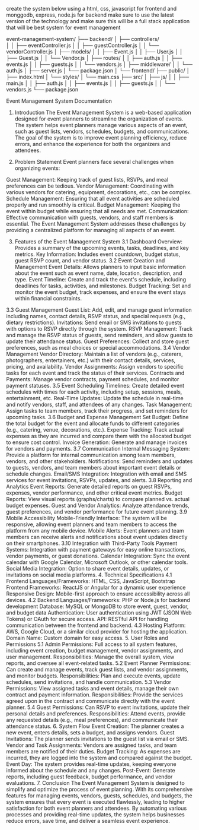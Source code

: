 create the system below using a html, css, javascript for frontend and  monggodb, express, node.js for backend
make sure to use the latest version of the technology and make sure this will be a full stack application
that will be best system for event management

event-management-system/
├── backend/
│   ├── controllers/    
│   │   ├── eventController.js
│   │   ├── guestController.js
│   │   └── vendorController.js
│   ├── models/
│   │   ├── Event.js
│   │   ├── User.js
│   │   ├── Guest.js
│   │   └── Vendor.js
│   ├── routes/
│   │   ├── auth.js
│   │   ├── events.js
│   │   ├── guests.js
│   │   └── vendors.js
│   ├── middleware/
│   │   └── auth.js
│   ├── server.js
│   └── package.json
│
└── frontend/
    ├── public/
    │   ├── index.html
    │   └── styles/
    │       └── main.css
    ├── src/
    │   ├── js/
    │   │   ├── main.js
    │   │   ├── auth.js
    │   │   ├── events.js
    │   │   ├── guests.js
    │   │   └── vendors.js
    └── package.json



Event Management System Documentation
1. Introduction
The Event Management System is a web-based application designed for event planners to streamline the organization of events. The system helps event planners manage various aspects of an event, such as guest lists, vendors, schedules, budgets, and communications. The goal of the system is to improve event planning efficiency, reduce errors, and enhance the experience for both the organizers and attendees.

2. Problem Statement
Event planners face several challenges when organizing events:

Guest Management: Keeping track of guest lists, RSVPs, and meal preferences can be tedious.
Vendor Management: Coordinating with various vendors for catering, equipment, decorations, etc., can be complex.
Schedule Management: Ensuring that all event activities are scheduled properly and run smoothly is critical.
Budget Management: Keeping the event within budget while ensuring that all needs are met.
Communication: Effective communication with guests, vendors, and staff members is essential.
The Event Management System addresses these challenges by providing a centralized platform for managing all aspects of an event.


3. Features of the Event Management System
3.1 Dashboard
Overview: Provides a summary of the upcoming events, tasks, deadlines, and key metrics.
Key Information: Includes event countdown, budget status, guest RSVP count, and vendor status.
3.2 Event Creation and Management
Event Details: Allows planners to input basic information about the event such as event name, date, location, description, and type.
Event Timeline: Create and track the event's schedule, including deadlines for tasks, activities, and milestones.
Budget Tracking: Set and monitor the event budget, track expenses, and ensure the event stays within financial constraints.

3.3 Guest Management
Guest List: Add, edit, and manage guest information including names, contact details, RSVP status, and special requests (e.g., dietary restrictions).
Invitations: Send email or SMS invitations to guests with options to RSVP directly through the system.
RSVP Management: Track and manage the RSVP status of guests, send reminders, and allow guests to update their attendance status.
Guest Preferences: Collect and store guest preferences, such as meal choices or special accommodations.
3.4 Vendor Management
Vendor Directory: Maintain a list of vendors (e.g., caterers, photographers, entertainers, etc.) with their contact details, services, pricing, and availability.
Vendor Assignments: Assign vendors to specific tasks for each event and track the status of their services.
Contracts and Payments: Manage vendor contracts, payment schedules, and monitor payment statuses.
3.5 Event Scheduling
Timelines: Create detailed event schedules with times for each activity, including setup, sessions, meals, entertainment, etc.
Real-Time Updates: Update the schedule in real-time and notify vendors, staff, and attendees of any changes.
Task Management: Assign tasks to team members, track their progress, and set reminders for upcoming tasks.
3.6 Budget and Expense Management
Set Budget: Define the total budget for the event and allocate funds to different categories (e.g., catering, venue, decorations, etc.).
Expense Tracking: Track actual expenses as they are incurred and compare them with the allocated budget to ensure cost control.
Invoice Generation: Generate and manage invoices for vendors and payments.
3.7 Communication
Internal Messaging System: Provide a platform for internal communication among team members, vendors, and other stakeholders.
Notifications: Send reminders and updates to guests, vendors, and team members about important event details or schedule changes.
Email/SMS Integration: Integration with email and SMS services for event invitations, RSVPs, updates, and alerts.
3.8 Reporting and Analytics
Event Reports: Generate detailed reports on guest RSVPs, expenses, vendor performance, and other critical event metrics.
Budget Reports: View visual reports (graphs/charts) to compare planned vs. actual budget expenses.
Guest and Vendor Analytics: Analyze attendance trends, guest preferences, and vendor performance for future event planning.
3.9 Mobile Accessibility
Mobile-Friendly Interface: The system will be responsive, allowing event planners and team members to access the platform from any mobile device.
Mobile Alerts: Event planners and team members can receive alerts and notifications about event updates directly on their smartphones.
3.10 Integration with Third-Party Tools
Payment Systems: Integration with payment gateways for easy online transactions, vendor payments, or guest donations.
Calendar Integration: Sync the event calendar with Google Calendar, Microsoft Outlook, or other calendar tools.
Social Media Integration: Option to share event details, updates, or invitations on social media platforms.
4. Technical Specifications
4.1 Frontend
Languages/Frameworks: HTML, CSS, JavaScript, Bootstrap
Frontend Frameworks: ReactJS or Angular for a dynamic user experience
Responsive Design: Mobile-first approach to ensure accessibility across all devices.
4.2 Backend
Languages/Frameworks: PHP or Node.js for backend development
Database: MySQL or MongoDB to store event, guest, vendor, and budget data
Authentication: User authentication using JWT (JSON Web Tokens) or OAuth for secure access.
API: RESTful API for handling communication between the frontend and backend.
4.3 Hosting
Platform: AWS, Google Cloud, or a similar cloud provider for hosting the application.
Domain Name: Custom domain for easy access.
5. User Roles and Permissions
5.1 Admin
Permissions: Full access to all system features, including event creation, budget management, vendor assignments, and user management.
Responsibilities: Manage the overall system, view reports, and oversee all event-related tasks.
5.2 Event Planner
Permissions: Can create and manage events, track guest lists, and vendor assignments, and monitor budgets.
Responsibilities: Plan and execute events, update schedules, send invitations, and handle communication.
5.3 Vendor
Permissions: View assigned tasks and event details, manage their own contract and payment information.
Responsibilities: Provide the services agreed upon in the contract and communicate directly with the event planner.
5.4 Guest
Permissions: Can RSVP to event invitations, update their personal details and preferences.
Responsibilities: Attend events, provide any requested details (e.g., meal preferences), and communicate their attendance status.
6. System Flow
Event Creation: The planner creates a new event, enters details, sets a budget, and assigns vendors.
Guest Invitations: The planner sends invitations to the guest list via email or SMS.
Vendor and Task Assignments: Vendors are assigned tasks, and team members are notified of their duties.
Budget Tracking: As expenses are incurred, they are logged into the system and compared against the budget.
Event Day: The system provides real-time updates, keeping everyone informed about the schedule and any changes.
Post-Event: Generate reports, including guest feedback, budget performance, and vendor evaluations.
7. Conclusion
The Event Management System is designed to simplify and optimize the process of event planning. With its comprehensive features for managing events, vendors, guests, schedules, and budgets, the system ensures that every event is executed flawlessly, leading to higher satisfaction for both event planners and attendees. By automating various processes and providing real-time updates, the system helps businesses reduce errors, save time, and deliver a seamless event experience.